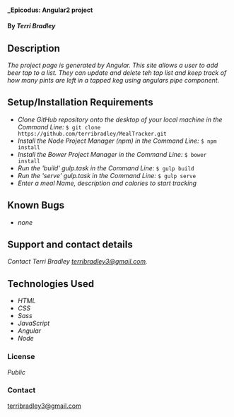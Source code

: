 
#### _Epicodus: Angular2 project

#### By _Terri Bradley_

## Description

_The project page is generated by Angular. This site allows a user to add beer tap to a list. They can update and delete teh tap list and keep track of how many pints are left in a tapped keg using angulars pipe component._

## Setup/Installation Requirements

* _Clone GitHub repository onto the desktop of your local machine in the Command Line:_ ``$ git clone https://github.com/terribradley/MealTracker.git``
* _Install the Node Project Manager (npm) in the Command Line:_ ``$ npm install``
* _Install the Bower Project Manager in the Command Line:_ ``$ bower install``
* _Run the 'build' gulp.task in the Command Line:_ ``$ gulp build``
* _Run the 'serve' gulp.task in the Command Line:_ ``$ gulp serve``
* _Enter a meal Name, description and calories to start tracking_

## Known Bugs

* _none_

## Support and contact details

_Contact Terri Bradley <a href="mailto:terribradley3@gmail.com">terribradley3@gmail.com</a>._

## Technologies Used

* _HTML_
* _CSS_
* _Sass_
* _JavaScript_
* _Angular_
* _Node_

### License

*Public*

### Contact
 terribradley3@gmail.com
